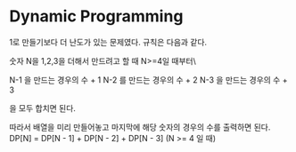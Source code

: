 # Dynamic Programming

1로 만들기보다 더 난도가 있는 문제였다.
규칙은 다음과 같다.

숫자 N을 1,2,3을 더해서 만드려고 할 때 N>=4일 때부터\

N-1 을 만드는 경우의 수 + 1
N-2 를 만드는 경우의 수 + 2
N-3 을 만드는 경우의 수 + 3

을 모두 합치면 된다.

따라서 배열을 미리 만들어놓고 마지막에 해당 숫자의 경우의 수를 출력하면 된다.
DP[N] = DP[N - 1] + DP[N - 2] + DP[N - 3] (N >= 4 일 때)
